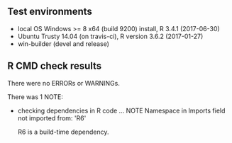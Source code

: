 ## Test environments
* local OS Windows >= 8 x64 (build 9200) install, R 3.4.1 (2017-06-30)
* Ubuntu Trusty 14.04 (on travis-ci), R version 3.6.2 (2017-01-27)
* win-builder (devel and release)

## R CMD check results
There were no ERRORs or WARNINGs. 

There was 1 NOTE:

* checking dependencies in R code ... NOTE
  Namespace in Imports field not imported from: 'R6'

  R6 is a build-time dependency.
